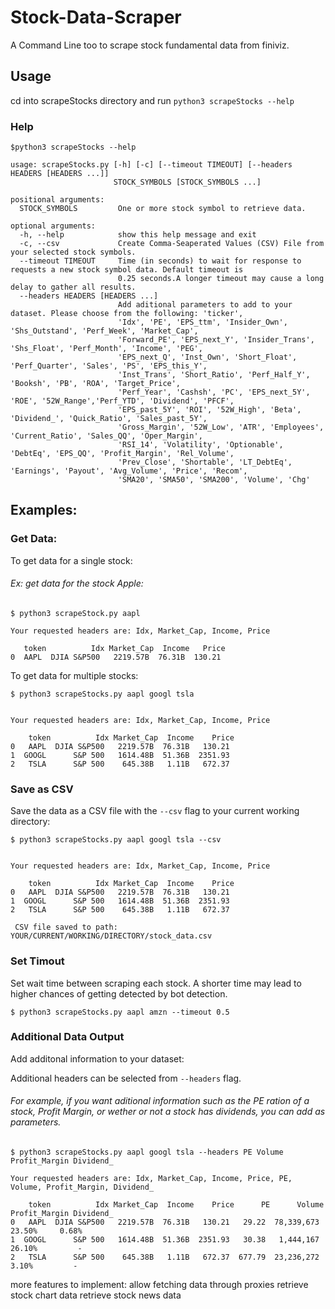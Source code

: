 # Stock-Data-Scraper

A Command Line too to scrape stock fundamental data from finiviz.

## Usage

cd into scrapeStocks directory and run ```python3 scrapeStocks --help```

### Help
```console
$python3 scrapeStocks --help

usage: scrapeStocks.py [-h] [-c] [--timeout TIMEOUT] [--headers HEADERS [HEADERS ...]]
                       STOCK_SYMBOLS [STOCK_SYMBOLS ...]

positional arguments:
  STOCK_SYMBOLS         One or more stock symbol to retrieve data.

optional arguments:
  -h, --help            show this help message and exit
  -c, --csv             Create Comma-Seaperated Values (CSV) File from your selected stock symbols.
  --timeout TIMEOUT     Time (in seconds) to wait for response to requests a new stock symbol data. Default timeout is
                        0.25 seconds.A longer timeout may cause a long delay to gather all results.
  --headers HEADERS [HEADERS ...]
                        Add aditional parameters to add to your dataset. Please choose from the following: 'ticker',
                        'Idx', 'PE', 'EPS_ttm', 'Insider_Own', 'Shs_Outstand', 'Perf_Week', 'Market_Cap',
                        'Forward_PE', 'EPS_next_Y', 'Insider_Trans', 'Shs_Float', 'Perf_Month', 'Income', 'PEG',
                        'EPS_next_Q', 'Inst_Own', 'Short_Float', 'Perf_Quarter', 'Sales', 'PS', 'EPS_this_Y',
                        'Inst_Trans', 'Short_Ratio', 'Perf_Half_Y', 'Booksh', 'PB', 'ROA', 'Target_Price',
                        'Perf_Year', 'Cashsh', 'PC', 'EPS_next_5Y', 'ROE', '52W_Range','Perf_YTD', 'Dividend', 'PFCF',
                        'EPS_past_5Y', 'ROI', '52W_High', 'Beta', 'Dividend_', 'Quick_Ratio', 'Sales_past_5Y',
                        'Gross_Margin', '52W_Low', 'ATR', 'Employees', 'Current_Ratio', 'Sales_QQ', 'Oper_Margin',
                        'RSI_14', 'Volatility', 'Optionable', 'DebtEq', 'EPS_QQ', 'Profit_Margin', 'Rel_Volume',
                        'Prev_Close', 'Shortable', 'LT_DebtEq', 'Earnings', 'Payout', 'Avg_Volume', 'Price', 'Recom',
                        'SMA20', 'SMA50', 'SMA200', 'Volume', 'Chg'

```

## Examples:

### Get Data:

To get data for a single stock:

###### Ex: get data for the stock Apple:

```console
$ python3 scrapeStock.py aapl

Your requested headers are: Idx, Market_Cap, Income, Price

   token          Idx Market_Cap  Income   Price
0  AAPL  DJIA S&P500   2219.57B  76.31B  130.21

```

To get data for multiple stocks:

```console
$ python3 scrapeStocks.py aapl googl tsla


Your requested headers are: Idx, Market_Cap, Income, Price

    token          Idx Market_Cap  Income    Price
0   AAPL  DJIA S&P500   2219.57B  76.31B   130.21
1  GOOGL      S&P 500   1614.48B  51.36B  2351.93
2   TSLA      S&P 500    645.38B   1.11B   672.37

```

### Save as CSV

Save the data as a CSV file with the `--csv` flag to your current working directory:

```console
$ python3 scrapeStocks.py aapl googl tsla --csv


Your requested headers are: Idx, Market_Cap, Income, Price

    token          Idx Market_Cap  Income    Price
0   AAPL  DJIA S&P500   2219.57B  76.31B   130.21
1  GOOGL      S&P 500   1614.48B  51.36B  2351.93
2   TSLA      S&P 500    645.38B   1.11B   672.37

 CSV file saved to path:  YOUR/CURRENT/WORKING/DIRECTORY/stock_data.csv
```

### Set Timout

Set wait time between scraping each stock.
A shorter time may lead to higher chances of getting detected by bot detection.

```console
$ python3 scrapeStocks.py aapl amzn --timeout 0.5
```

### Additional Data Output

Add additonal information to your dataset:

Additional headers can be selected from `--headers` flag.

###### For example, if you want aditional information such as the PE ration of a stock, Profit Margin, or wether or not a stock has dividends, you can add as parameters.

```console
$ python3 scrapeStocks.py aapl googl tsla --headers PE Volume Profit_Margin Dividend_

Your requested headers are: Idx, Market_Cap, Income, Price, PE, Volume, Profit_Margin, Dividend_

    token          Idx Market_Cap  Income    Price      PE      Volume Profit_Margin Dividend_
0   AAPL  DJIA S&P500   2219.57B  76.31B   130.21   29.22  78,339,673        23.50%     0.68%
1  GOOGL      S&P 500   1614.48B  51.36B  2351.93   30.38   1,444,167        26.10%         -
2   TSLA      S&P 500    645.38B   1.11B   672.37  677.79  23,236,272         3.10%         -
```

more features to implement:
allow fetching data through proxies
retrieve stock chart data
retrieve stock news data
